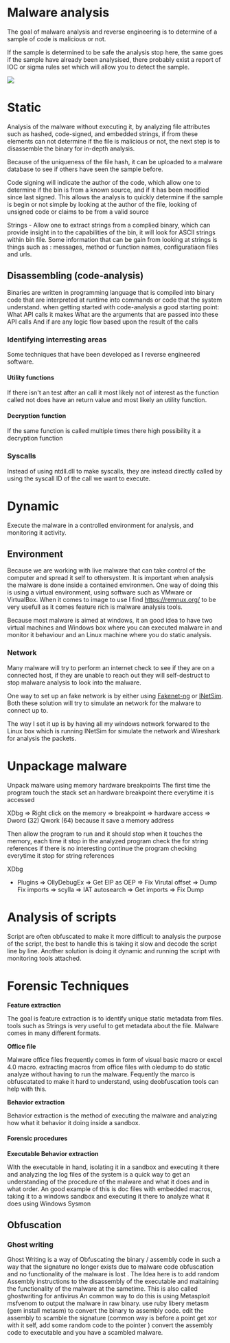 # Malware analysis

The goal of malware analysis and reverse engineering is to determine of a sample of code is malicious or not.

If the sample is determined to be safe the analysis stop here, the same goes if the sample have already been analysised, there probably exist a report of IOC or sigma rules set which will allow you to detect the sample.

![](https://lh3.googleusercontent.com/RsYYHZwVCyP9qFPknlJOc9H_wERPuLoBevXenqcUrV0cIEb6zVkpIBjhpP1Fy-dMvsY2X4qDOxF_JVZD_J4s7NyCzGRbQ4LDyXfIZh1g5L2a_32iwZR4MuobOZOy1A2cC7gpUYWo8kNtR306kA)

# Static 

Analysis of the malware without executing it, by analyzing file attributes such as hashed, code-signed, and embedded strings, if from these elements can not determine if the file is malicious or not, the next step is to disassemble the binary for in-depth analysis.

Because of the uniqueness of the file hash, it can be uploaded to a malware database to see if others have seen the sample before.

Code signing will indicate the author of the code, which allow one to determine if the bin is from a known source, and if it has been modified since last signed. 
This allows the analysis to quickly determine if the sample is begin or not simple by looking at the author of the file, looking of unsigned code or claims to be from a valid source

Strings - Allow one to extract strings from a complied binary, which can provide insight in to the capabilities of the bin, it will look for ASCII strings within bin file.
Some information that can be gain from looking at strings is things such as : messages, method or function names, configuratiaon files and urls.

## Disassembling (code-analysis)

Binaries are written in programming language that is compiled into binary code that are interpreted at runtime into commands or code that the system understand.
when getting started with code-analysis a good starting point:
What API calls it makes
What are the arguments that are passed into these API calls
And if are any logic flow based upon the result of the calls

### Identifying interresting areas

Some techniques that have been developed as I reverse engineered software.

#### Utility functions

If there isn't an test after an call it most likely not of interest as the function called not does have an return value and most likely an utility function.

#### Decryption function

If the same function is called multiple times there high possibility it a decryption function

### Syscalls

Instead of using ntdll.dll to make syscalls, they are instead directly called by using the syscall ID of the call we want to execute.

# Dynamic
    
Execute the malware in a controlled environment for analysis, and monitoring it activity.

## Environment
    
Because we are working with live malware that can take control of the computer and spread it self to othersystem.
It is important when analysis the malware is done inside a contained environmen. One way of doing this is using a virtual environment, using software such as VMware or VirtualBox.
When it comes to image to use I find https://remnux.org/ to be very usefull as it comes feature rich is malware analysis tools.

Because most malware is aimed at windows, it an good idea to have two virtual machines and Windows box where you can executed malware in and monitor it behaviour and an Linux machine where you do static analysis.

### Network

Many malware will try to perform an internet check to see if they are on a connected host, if they are unable to reach out they will self-destruct to stop malware analysis to look into the malware.

One way to set up an fake network is by either using [Fakenet-ng](https://github.com/mandiant/flare-fakenet-ng) or [INetSim](https://www.inetsim.org/). Both these solution will try to simulate an network for the malware to connect up to.

The way I set it up is by having all my windows network forwared to the Linux box which is running INetSim for simulate the network and Wireshark for analysis the packets.


# Unpackage malware

Unpack malware using memory hardware breakpoints
The first time the program touch the stack set an hardware breakpoint there everytime it is accessed
    
XDbg ⇒ Right click on the memory ⇒ breakpoint ⇒ hardware access ⇒ Dword (32) Qwork (64) because it save a memory address

Then allow the program to run and it should stop when it touches the memory, each time it stop in the analyzed program check the for string references if there is no interesting continue the program checking everytime it stop for string references

XDbg 
- Plugins ⇒ OllyDebugEx ⇒ Get EIP as OEP ⇒ Fix Virutal offset ⇒ Dump Fix imports ⇒ scylla ⇒  IAT autosearch ⇒ Get imports ⇒ Fix Dump


# Analysis of scripts

Script are often obfuscated to make it more difficult to analysis the purpose of the script, the best to handle this is taking it slow and decode the script line by line.
Another solution is doing it dynamic and running the script with monitoring tools attached.

# Forensic Techniques

**Feature extraction**

The goal is feature extraction is to identify unique static metadata from files. tools such as Strings is very useful to get metadata about the file. Malware comes in many different formats.

**Office file**

Malware office files frequently comes in form of visual basic macro or excel 4.0 macro. extracting macros from office files with oledump to do static analyze without having to run the malware. Fequently the marco is obfuscatated to make it hard to understand, using deobfuscation tools can help with this.

**Behavior extraction**

Behavior extraction is the method of executing the malware and analyzing how what it behavior it doing inside a sandbox.

#### Forensic procedures

**Executable Behavior extraction**

WIth the executable in hand, isolating it in a sandbox and executing it there and analyzing the log files of the system is a quick way to get an understanding of the procedure of the malware and what it does and in what order. An good example of this is doc files with embedded macros, taking it to a windows sandbox and executing it there to analyze what it does using Windows Sysmon

## **Obfuscation**

### **Ghost writing**

Ghost Writing is a way of Obfuscating the binary / assembly code in such a way that the signature no longer exists due to malware code obfuscation and no functionality of the malware is lost . The Idea here is to add random Assembly instructions to the disassembly of the executable and maitaining the functionality of the malware at the sametime. This is also called ghostwriting for antivirus An common way to do this is using Metasploit msfvenom to output the malware in raw binary. use ruby libery metasm (gem install metasm) to convert the binary to assembly code. edit the assembly to scamble the signature (common way is before a point get xor with it self, add some random code to the pointer ) convert the assembly code to executable and you have a scambled malware.
